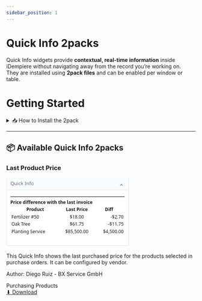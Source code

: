 ```yaml
---
sidebar_position: 1
---
```

# Quick Info 2packs

Quick Info widgets provide **contextual, real-time information** inside iDempiere without navigating away from the record you’re working on.  
They are installed using **2pack files** and can be enabled per window or table.

# Getting Started

<details>
  <summary>📥 How to Install the 2pack</summary>

1. Download the `.zip` file for the Quick Info you want.
2. Log In to iDempiere as System
3. Open the _Pack In_ window
4. Create a new record
5. Attach the zip file to the created record
6. Click the _PackIn_ button
7. Run _Cache Reset_

</details>

---

## 📦 Available Quick Info 2packs

<div style={{ display: 'flex', flexWrap: 'wrap', justifyContent: 'flex-start', gap: '1rem', margin: '2rem 0' }}>
    <div style={{ display: 'flex', justifyContent: 'center', alignItems: 'center', margin: '2rem 0' }}>
    <div style={{
        border: '1px solid #ddd',
        borderRadius: '8px',
        padding: '1rem',
        maxWidth: '300px',
        textAlign: 'center',
        boxShadow: '0 4px 6px rgba(0, 0, 0, 0.1)'
    }}>
        <h3 style={{ margin: '1rem 0 0.5rem', fontSize: '1.2rem' }}>Last Product Price</h3>
        <a href="/img/quick-infos/QuickInfo_LastProductPrice.png" target="_blank" rel="noopener noreferrer">
        <img src="/img/quick-infos/QuickInfo_LastProductPrice.png" alt="Last Product Price Quick Info Preview" style={{ width: '100%', borderRadius: '8px' }} />
        </a>
        <p style={{ fontSize: '0.9rem', color: '#555' }}>This Quick Info shows the last purchased price for the products selected in purchase orders. It can be configured by vendor.</p>
        <p style={{ fontSize: '0.8rem', color: '#777', marginTop: '0.5rem' }}>Author: Diego Ruiz - BX Service GmbH</p>
        <div style={{ marginTop: '0.5rem' }}>
        <span style={{ fontSize: '0.8rem', color: '#0078d4', backgroundColor: '#e6f7ff', padding: '0.2rem 0.5rem', borderRadius: '4px', marginRight: '0.5rem' }}>Purchasing</span>
        <span style={{ fontSize: '0.8rem', color: '#0078d4', backgroundColor: '#e6f7ff', padding: '0.2rem 0.5rem', borderRadius: '4px', marginRight: '0.5rem' }}>Products</span>
        </div>
        <a href="/downloads/QuickInfo_LastProductPrice.zip" target="_blank" rel="noopener noreferrer" style={{ display: 'inline-block', marginTop: '1rem', padding: '0.5rem 1rem', backgroundColor: '#0078d4', color: '#fff', textDecoration: 'none', borderRadius: '4px' }}>⬇ Download</a>
    </div>
    </div>
</div>
